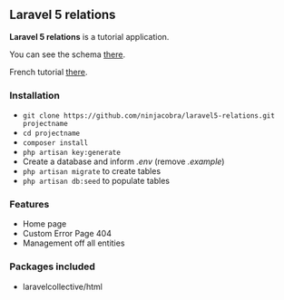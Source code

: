## Laravel 5 relations ##

**Laravel 5 relations** is a tutorial application.

You can see the schema [there](http://www.laravelsd.com/share/FMfyIR).

French tutorial [there](http://laravel.sl-creation.org/les-relations-avec-eloquent-12/).

### Installation ###

* `git clone https://github.com/ninjacobra/laravel5-relations.git projectname`
* `cd projectname`
* `composer install`
* `php artisan key:generate`
* Create a database and inform *.env* (remove *.example*)
* `php artisan migrate` to create tables
* `php artisan db:seed` to populate tables

### Features ###

* Home page
* Custom Error Page 404
* Management off all entities

### Packages included ###

* laravelcollective/html

